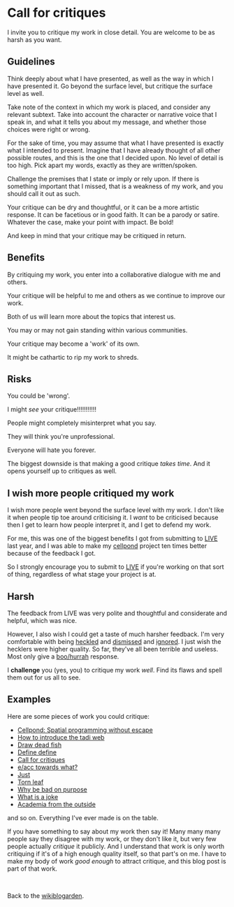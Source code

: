 # Call for critiques

I invite you to critique my work in close detail. You are welcome to be as harsh as you want. 

## Guidelines

Think deeply about what I have presented, as well as the way in which I have presented it. Go beyond the surface level, but critique the surface level as well. 

Take note of the context in which my work is placed, and consider any relevant subtext. Take into account the character or narrative voice that I speak in, and what it tells you about my message, and whether those choices were right or wrong.

For the sake of time, you may assume that what I have presented is exactly what I intended to present. Imagine that I have already thought of all other possible routes, and this is the one that I decided upon. No level of detail is too high. Pick apart my words, exactly as they are written/spoken.

Challenge the premises that I state or imply or rely upon. If there is something important that I missed, that is a weakness of my work, and you should call it out as such.

Your critique can be dry and thoughtful, or it can be a more artistic response. It can be facetious or in good faith. It can be a parody or satire. Whatever the case, make your point with impact. Be bold!

And keep in mind that your critique may be critiqued in return.

## Benefits

By critiquing my work, you enter into a collaborative dialogue with me and others.

Your critique will be helpful to me and others as we continue to improve our work.

Both of us will learn more about the topics that interest us. 

You may or may not gain standing within various communities. 

Your critique may become a 'work' of its own. 

It might be cathartic to rip my work to shreds.

## Risks

You could be 'wrong'.

I might *see* your critique!!!!!!!!!!!

People might completely misinterpret what you say.

They will think you're unprofessional. 

Everyone will hate you forever.

The biggest downside is that making a good critique *takes time*. And it opens yourself up to critiques as well.

## I wish more people critiqued my work

I wish more people went beyond the surface level with my work. I don't like it when people tip toe around criticising it. I *want* to be criticised because then I get to learn how people interpret it, and I get to defend my work. 

For me, this was one of the biggest benefits I got from submitting to [LIVE](https://2024.splashcon.org/home/live-2024) last year, and I was able to make my [cellpond](https://www.youtube.com/watch?v=eQgxFuw8f1U) project ten times better because of the feedback I got.

So I strongly encourage you to submit to [LIVE](https://2024.splashcon.org/home/live-2024) if you're working on that sort of thing, regardless of what stage your project is at.

## Harsh

The feedback from LIVE was very polite and thoughtful and considerate and helpful, which was nice.

However, I also wish I could get a taste of much harsher feedback. I'm very comfortable with being [heckled](https://youtu.be/WMJ1H3Ai-qs?si=EteR12SrofKoR1oM) and [dismissed](https://www.todepond.com/wikiblogarden/better-computing/just/read/) and [ignored](https://www.todepond.com/wikiblogarden/men/no/not/like/that/). I just wish the hecklers were higher quality. So far, they've all been terrible and useless. Most only give a [boo/hurrah](https://en.m.wikipedia.org/wiki/Emotivism) response.

I **challenge** you (yes, you) to critique my work *well*. Find its flaws and spell them out for us all to see.

## Examples

Here are some pieces of work you could critique: 

- [Cellpond: Spatial programming without escape](https://www.youtube.com/watch?v=eQgxFuw8f1U)
- [How to introduce the tadi web](https://www.todepond.com/wikiblogarden/tadi-web/entry-points/)
- [Draw dead fish](https://drawdeadfish.com)
- [Define define](https://youtu.be/ZMklf0vUl18)
- [Call for critiques](/wikiblogarden/blending/critiques)
- [e/acc towards what?](https://www.todepond.com/wikiblogarden/better-computing/worse-computing/e-acc/)
- [Just](https://www.todepond.com/wikiblogarden/better-computing/just/)
- [Torn leaf](https://tornleaf.gallery/)
- [Why be bad on purpose](https://www.todepond.com/wikiblogarden/shitpost/)
- [What is a joke](https://www.todepond.com/wikiblogarden/art/comedy/)
- [Academia from the outside](https://www.todepond.com/wikiblogarden/academia/from/the-outside/)

and so on. Everything I've ever made is on the table.

If you have something to say about my work then say it! Many many many people say they disagree with my work, or they don't like it, but very few people actually *critique* it publicly. And I understand that work is only worth critiquing if it's of a high enough quality itself, so that part's on me. I have to make my body of work *good enough* to attract critique, and this blog post is part of that work.

<br>

Back to the [wikiblogarden](/wikiblogarden).

